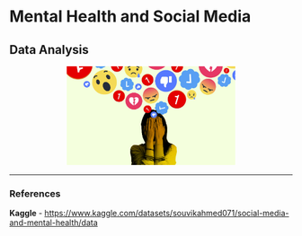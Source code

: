 # Mental Health and Social Media  
## Data Analysis

<p align="center">
    <img width="300" src="https://github.com/raquelcolares/Mental-Health_and_Social-Media_Data-Analysis/blob/main/social-media-picture.png">
</p>

-------




### References
**Kaggle** - https://www.kaggle.com/datasets/souvikahmed071/social-media-and-mental-health/data
